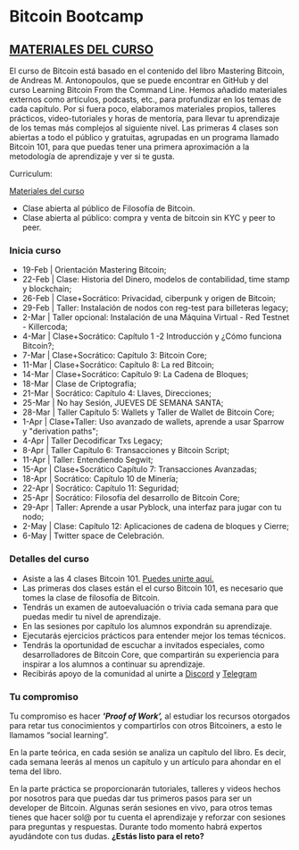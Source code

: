 # Bitcoin Bootcamp

## [MATERIALES DEL CURSO](https://www.libreriadesatoshi.com/private-mb/mastering-bitcoin-welcome-page)

El curso de Bitcoin está basado en el contenido del libro Mastering Bitcoin, de Andreas M. Antonopoulos, que se puede encontrar en GitHub y del curso Learning Bitcoin From the Command Line. Hemos añadido materiales externos como artículos, podcasts, etc., para profundizar en los temas de cada capítulo. Por si fuera poco, elaboramos materiales propios, talleres prácticos, video-tutoriales y horas de mentoría, para llevar tu aprendizaje de los temas más complejos al siguiente nivel. Las primeras 4 clases son abiertas a todo el público y gratuitas, agrupadas en un programa llamado Bitcoin 101, para que puedas tener una primera aproximación a la metodología de aprendizaje y ver si te gusta.

Curriculum:

[Materiales del curso](https://libreriadesatoshi.com/private-mb/mastering-bitcoin-welcome-page)

* Clase abierta al público de Filosofía de Bitcoin.
* Clase abierta al público: compra y venta de bitcoin sin KYC y peer to peer.

### Inicia curso

* 19-Feb | Orientación Mastering Bitcoin;
* 22-Feb | Clase: Historia del Dinero, modelos de contabilidad, time stamp y blockchain;
* 26-Feb | Clase+Socrático: Privacidad, ciberpunk y origen de Bitcoin;
* 29-Feb | Taller: Instalación de nodos con reg-test para billeteras legacy;
* 2-Mar | Taller opcional: Instalación de una Máquina Virtual - Red Testnet - Killercoda;
* 4-Mar | Clase+Socrático: Capítulo 1 -2 Introducción y ¿Cómo funciona Bitcoin?;
* 7-Mar | Clase+Socrático: Capítulo 3: Bitcoin Core;
* 11-Mar | Clase+Socrático: Capítulo 8: La red Bitcoin;
* 14-Mar | Clase+Socrático: Capítulo 9: La Cadena de Bloques;
* 18-Mar | Clase de Criptografía;
* 21-Mar | Socrático: Capítulo 4: Llaves, Direcciones;
* 25-Mar | No hay Sesión, JUEVES DE SEMANA SANTA;
* 28-Mar | Taller Capítulo 5: Wallets y Taller de Wallet de Bitcoin Core;
* 1-Apr | Clase+Taller: Uso avanzado de wallets, aprende a usar Sparrow y "derivation paths";
* 4-Apr | Taller Decodificar Txs Legacy;
* 8-Apr | Taller Capítulo 6: Transacciones y Bitcoin Script;
* 11-Apr | Taller: Entendiendo Segwit;
* 15-Apr | Clase+Socrático Capítulo 7: Transacciones Avanzadas;
* 18-Apr | Socrático: Capítulo 10 de Minería;
* 22-Apr | Socrático: Capítulo 11: Seguridad;
* 25-Apr | Socrático: Filosofía del desarrollo de Bitcoin Core;
* 29-Apr | Taller: Aprende a usar Pyblock, una interfaz para jugar con tu nodo;
* 2-May | Clase: Capítulo 12: Aplicaciones de cadena de bloques y Cierre;
* 6-May | Twitter space de Celebración.

### Detalles del curso

* Asiste a las 4 clases Bitcoin 101. [Puedes unirte aquí.](https://www.libreriadesatoshi.com/courses/wallets)
* Las primeras dos clases están el el curso Bitcoin 101, es necesario que tomes la clase de filosofía de Bitcoin.
* Tendrás un examen de autoevaluación o trivia cada semana para que puedas medir tu nivel de aprendizaje.
* En las sesiones por capítulo los alumnos expondrán su aprendizaje.
* Ejecutarás ejercicios prácticos para entender mejor los temas técnicos.
* Tendrás la oportunidad de escuchar a invitados especiales, como desarrolladores de Bitcoin Core, que compartirán su experiencia para inspirar a los alumnos a continuar su aprendizaje.
* Recibirás apoyo de la comunidad al unirte a [Discord](https://discord.gg/nS6J3D55YW) y [Telegram](https://t.me/libdesatoshi)

### Tu compromiso

Tu compromiso es hacer _**'Proof of Work’,**_ al estudiar los recursos otorgados para retar tus conocimientos y compartirlos con otros Bitcoiners, a esto le llamamos “social learning”.

En la parte teórica, en cada sesión se analiza un capítulo del libro. Es decir, cada semana leerás al menos un capítulo y un artículo para ahondar en el tema del libro.

En la parte práctica se proporcionarán tutoriales, talleres y videos hechos por nosotros para que puedas dar tus primeros pasos para ser un developer de Bitcoin. Algunas serán sesiones en vivo, para otros temas tienes que hacer sol@ por tu cuenta el aprendizaje y reforzar con sesiones para preguntas y respuestas. Durante todo momento habrá expertos ayudándote con tus dudas. **¿Estás listo para el reto?**
